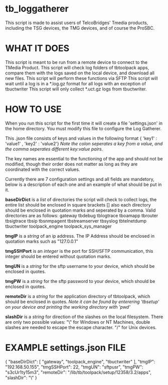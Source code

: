 # tb_loggatherer

This script is made to assist users of TelcoBridges' Tmedia products, including the TSG devices, the TMG devices, and of course the ProSBC.


# WHAT IT DOES
This script is meant to be run from a remote device to connect to the TMedia Product. 
This script will check log folders of tbtoolpack apps, compare them with the logs saved on the local device, and download all new files.
This script will perform these functions via SFTP
This script will wait until a log is in a *.log.gz format for all logs with an exception of tbuctwriter
This script will only collect *.uct.gz logs from tbuctwriter.  



# HOW TO USE
When you run this script for the first time it will create a file 'settings.json' in the home directory.
You must modify this file to configure the Log Gatherer.

This .json file consists of keys and values in the following format
{ 'key1' : 'value1' , 'key2' : 'value2'}
*Note the colon seperates a key from a value, and the comma seperates different key:value pairs.*

The key names are essential to the functioning of the app and should not be modified, though their order does not matter as long as they are coordinated with the correct values.

Currently there are 7 configuration settings and all fields are mandetory, below is a description of each one and an example of what should be put in it.

**baseDirDict** is a *list* of directories the script will check to collect logs, the entire list should be enclosed in square brackets [] also each directory should be enclosed in quotation marks and seperated by a comma. Valid directories are as follows:
        gateway
        tbdebug
        tblogtrace
        tboamapp
        tbrouter
        tbsigtrace
        tbsip
        tbsnmpagent
        tbstreamserver
        tbsyslog
        tbtelnetdump
        tbuctwriter
        toolpack_engine
        toolpack_sys_manager

**tmgIP** is a *string* of an ip address. The IP Address should be enclosed in quotation marks such as "127.0.0.1"

**tmgSSHPort** is an *integer* is the port for SSH/SFTP communication, this integer should be entered without quotation marks.

**tmgUN** is a *string* for the sftp username to your device, which should be enclosed in quotes.

**tmgPW** is a *string* for the sftp password to your device, which should be enclosed in quotes.

**remoteDir** is a *string* for the application directory of tbtoolpack, which should be enclosed in quotes.
        *Note it can be found by enterering 'tbsetup' on your device and printing the working directory with 'pwd'*

**slashDir** is a *string* for direction of the slashes on the local filesystem. There are only two possible values:
        "\\" for Windows or NT Machines, double slashes are needed to escape the escape character.
        "/" for Unix devices.

# EXAMPLE settings.json FILE
{
   "baseDirDict": [
      "gateway",
      "toolpack_engine",
      "tbuctwriter"
   ],
   "tmgIP": "192.168.50.155",
   "tmgSSHPort": 22,
   "tmgUN": "sftpusr",
   "tmgPW": "s3cUr1ty15m3",
   "remoteDir": "/lib/tb/toolpack/setup/12358/3.2/apps",
   "slashDir": "\\"
}